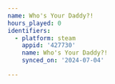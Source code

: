 ```yaml
---
name: Who's Your Daddy?!
hours_played: 0
identifiers:
  - platform: steam
    appid: '427730'
    name: Who's Your Daddy?!
    synced_on: '2024-07-04'

---
```

